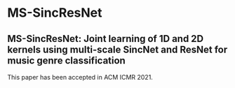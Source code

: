 # MS-SincResNet
## MS-SincResNet: Joint learning of 1D and 2D kernels using multi-scale SincNet and ResNet for music genre classification
This paper has been accepted in ACM ICMR 2021.
